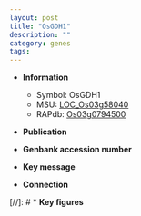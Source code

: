 ```yaml
---
layout: post
title: "OsGDH1"
description: ""
category: genes
tags: 
---
```


* **Information**  
    + Symbol: OsGDH1  
    + MSU: [LOC_Os03g58040](http://rice.uga.edu/cgi-bin/ORF_infopage.cgi?orf=LOC_Os03g58040)  
    + RAPdb: [Os03g0794500](http://rapdb.dna.affrc.go.jp/viewer/gbrowse_details/irgsp1?name=Os03g0794500)  

* **Publication**  

* **Genbank accession number**  

* **Key message**  

* **Connection**  

[//]: # * **Key figures**  


